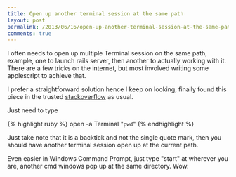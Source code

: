 ```yaml
---
title: Open up another terminal session at the same path
layout: post
permalink: /2013/06/16/open-up-another-terminal-session-at-the-same-path/
comments: true
---
```

I often needs to open up multiple Terminal session on the same path, example, one to launch rails server, then another to actually working with it. There are a few tricks on the internet, but most involved writing some applescript to achieve that. 

I prefer a straightforward solution hence I keep on looking, finally found this piece in the trusted [stackoverflow](http://stackoverflow.com/questions/11676007/how-do-you-open-a-new-mac-os-x-terminal-from-terminal-and-have-it-be-in-the-same) as usual. 

Just need to type

{% highlight ruby %}
open -a Terminal "`pwd`"
{% endhighlight %}

Just take note that it is a backtick and not the single quote mark, then you should have another terminal session open up at the current path. 

Even easier in Windows Command Prompt, just type "start" at wherever you are, another cmd windows pop up at the same directory. Wow.